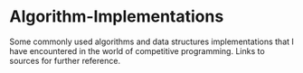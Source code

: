 # Algorithm-Implementations

Some commonly used algorithms and data structures implementations that I have encountered in the world of competitive programming. Links to sources for further reference.